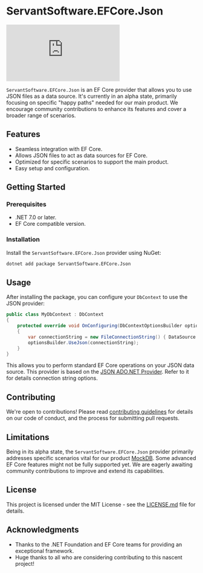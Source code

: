 # ServantSoftware.EFCore.Json

![Nuget](https://img.shields.io/nuget/v/ServantSoftware.EFCore.Json)

`ServantSoftware.EFCore.Json` is an EF Core provider that allows you to use JSON files as a data source. It's currently in an alpha state, primarily focusing on specific "happy paths" needed for our main product. We encourage community contributions to enhance its features and cover a broader range of scenarios.

## Features

- Seamless integration with EF Core.
- Allows JSON files to act as data sources for EF Core.
- Optimized for specific scenarios to support the main product.
- Easy setup and configuration.

## Getting Started

### Prerequisites

- .NET 7.0 or later.
- EF Core compatible version.

### Installation

Install the `ServantSoftware.EFCore.Json` provider using NuGet:

```bash
dotnet add package ServantSoftware.EFCore.Json
```

## Usage

After installing the package, you can configure your `DbContext` to use the JSON provider:

```csharp
public class MyDbContext : DbContext
{
    protected override void OnConfiguring(DbContextOptionsBuilder optionsBuilder)
    {
	    var connectionString = new FileConnectionString() { DataSource = "path/to/your/data.json" };
        optionsBuilder.UseJson(connectionString);
    }
}
```

This allows you to perform standard EF Core operations on your JSON data source.  This provider is based on the [JSON ADO.NET Provider](README.Data.Json.md).  Refer to it for details connection string options.


## Contributing
We're open to contributions! Please read [contributing guidelines](CONTRIBUTING.md) for details on our code of conduct, and the process for submitting pull requests.

## Limitations

Being in its alpha state, the `ServantSoftware.EFCore.Json` provider primarily addresses specific scenarios vital for our product [MockDB](https://mock-db.com/). Some advanced EF Core features might not be fully supported yet. We are eagerly awaiting community contributions to improve and extend its capabilities.

## License

This project is licensed under the MIT License - see the [LICENSE.md](LICENSE.md) file for details.

## Acknowledgments

- Thanks to the .NET Foundation and EF Core teams for providing an exceptional framework.
- Huge thanks to all who are considering contributing to this nascent project!